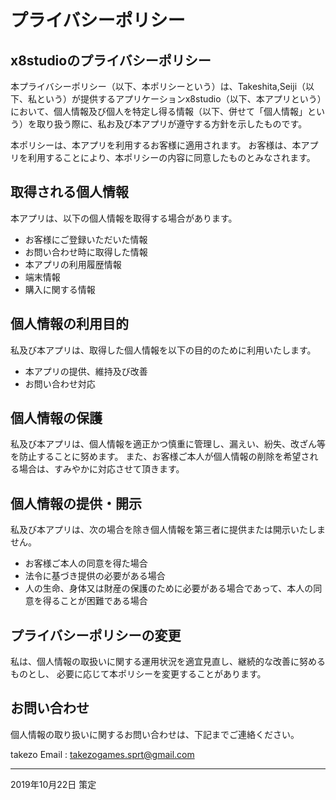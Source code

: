 # プライバシーポリシー

## x8studioのプライバシーポリシー
本プライバシーポリシー（以下、本ポリシーという）は、Takeshita,Seiji（以下、私という）が提供するアプリケーションx8studio（以下、本アプリという）において、個人情報及び個人を特定し得る情報（以下、併せて「個人情報」という）を取り扱う際に、私お及び本アプリが遵守する方針を示したものです。

本ポリシーは、本アプリを利用するお客様に適用されます。
お客様は、本アプリを利用することにより、本ポリシーの内容に同意したものとみなされます。

## 取得される個人情報
本アプリは、以下の個人情報を取得する場合があります。

* お客様にご登録いただいた情報
* お問い合わせ時に取得した情報
* 本アプリの利用履歴情報
* 端末情報
* 購入に関する情報

## 個人情報の利用目的
私及び本アプリは、取得した個人情報を以下の目的のために利用いたします。

* 本アプリの提供、維持及び改善
* お問い合わせ対応

## 個人情報の保護
私及び本アプリは、個人情報を適正かつ慎重に管理し、漏えい、紛失、改ざん等を防止することに努めます。
また、お客様ご本人が個人情報の削除を希望される場合は、すみやかに対応させて頂きます。

## 個人情報の提供・開示
私及び本アプリは、次の場合を除き個人情報を第三者に提供または開示いたしません。

* お客様ご本人の同意を得た場合
* 法令に基づき提供の必要がある場合
* 人の生命、身体又は財産の保護のために必要がある場合であって、本人の同意を得ることが困難である場合

## プライバシーポリシーの変更
私は、個人情報の取扱いに関する運用状況を適宜見直し、継続的な改善に努めるものとし、
必要に応じて本ポリシーを変更することがあります。

## お問い合わせ
個人情報の取り扱いに関するお問い合わせは、下記までご連絡ください。

takezo
Email : takezogames.sprt@gmail.com

---
2019年10月22日 策定
